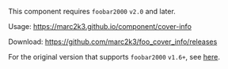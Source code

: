 This component requires `foobar2000` `v2.0` and later.

Usage: https://marc2k3.github.io/component/cover-info

Download: https://github.com/marc2k3/foo_cover_info/releases

For the original version that supports `foobar2000` `v1.6+`, see [here](https://github.com/marc2k3/fb2k-component).
